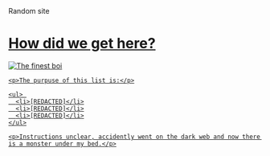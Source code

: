 <html>
  <head>
    <meta charset="utf-8">
    Random site <a href=shitpost site</a>
  </head>
  <h1>How did we get here?</h1>
  <body>
    <img src="images/disboi.png" alt="The finest boi">

    <p>The purpuse of this list is:</p>

    <ul> 
      <li>[REDACTED]</li>
      <li>[REDACTED]</li>
      <li>[REDACTED]</li>
    </ul>

    <p>Instructions unclear, accidently went on the dark web and now there is a monster under my bed.</p>
  </body>
</html>

